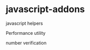 javascript-addons
=================

javascript helpers 

Performance utility

number verification 
